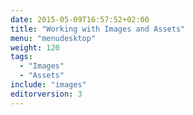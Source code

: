 ```yaml
---
date: 2015-05-09T16:57:52+02:00
title: "Working with Images and Assets"
menu: "menudesktop"
weight: 120
tags:
  - "Images"
  - "Assets"
include: "images"
editorversion: 3
---
```

